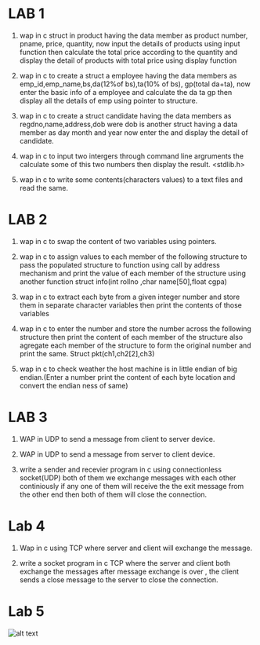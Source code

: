 # LAB 1
1. wap in c struct in product having the data member as product number, pname, price, quantity, now input the details of products using input function then calculate the total price according to the quantity and display the detail of products with total price using display function

2. wap in c to create a struct a employee having the data members as emp_id,emp_name,bs,da(12%of bs),ta(10% of bs), gp(total da+ta), now enter the basic info of a employee and calculate the da ta gp then display all the details of emp using pointer to structure.

3. wap in c to create a struct candidate having the data members as regdno,name,address,dob were dob is another struct having a data member as day month and year now enter the and display the detail of candidate.

4. wap in c to input two intergers through command line argruments the calculate some of this two numbers then display the result.
<stdlib.h>

5. wap in c to write some contents(characters values) to a text files and read the same.

# LAB 2
1. wap in c to swap the content of two variables using pointers.

2. wap in c to assign values to each member of the following structure to pass the populated structure to function using call by address mechanism and print the value of each member of the structure using another function struct info(int rollno ,char name[50],float cgpa)

3. wap in c to extract each byte from a given integer number and store them in separate character variables then print the contents of those variables 

4. wap in c to enter the number and store the number across the following structure then print the content of each member of the structure also agregate each member of the structure to form the original number and print the same. Struct pkt(ch1,ch2[2],ch3)

5. wap in c to check weather the host machine is in little endian of big endian.(Enter a number print the content of each byte location and convert the endian ness of same)

# LAB 3

1. WAP in UDP to send a message from client to server device.

2. WAP in UDP to send a message from server to client device.

3. write a sender and recevier program in c using connectionless socket(UDP) both of them we exchange messages with each other continiously if any 
one of them will receive the the exit message from the other end then both of them will close the connection.

# Lab 4

1. Wap in c using TCP where server and client will exchange the message.

2. write a socket program in c TCP where the server and client both exchange the messages after message exchange is over , the client sends a close message to the server to close the connection.

# Lab 5

![alt text](http://url/to/img.png)